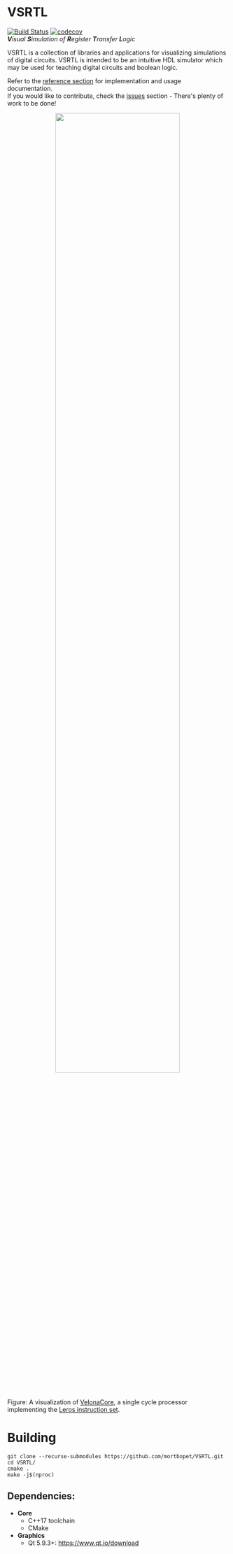 # VSRTL
[![Build Status](https://travis-ci.org/mortbopet/VSRTL.svg?branch=master)](https://travis-ci.org/mortbopet/VSRTL) [![codecov](https://codecov.io/gh/mortbopet/VSRTL/branch/master/graph/badge.svg)](https://codecov.io/gh/mortbopet/VSRTL)  
***V**isual **S**imulation of **R**egister **T**ransfer **L**ogic*

VSRTL is a collection of libraries and applications for visualizing simulations of digital circuits.
VSRTL is intended to be an intuitive HDL simulator which may be used for teaching digital circuits and boolean logic. 

Refer to the [reference section](docs/README.md) for implementation and usage documentation.  
If you would like to contribute, check the [issues](https://github.com/mortbopet/vsrtl/issues) section - There's plenty of work to be done!

<p align="center">
  <img src="https://github.com/mortbopet/vsrtl/blob/master/resources/gif1.gif?raw=true" width=75%/>
</p>

Figure: A visualization of [VelonaCore](https://github.com/mortbopet/VelonaCore), a single cycle processor implementing the [Leros instruction set](https://leros-dev.github.io).

# Building
```
git clone --recurse-submodules https://github.com/mortbopet/VSRTL.git
cd VSRTL/
cmake .
make -j$(nproc)
```

## Dependencies:
* **Core**
  * C++17 toolchain
  * CMake
* **Graphics**
  * Qt 5.9.3+: https://www.qt.io/download
